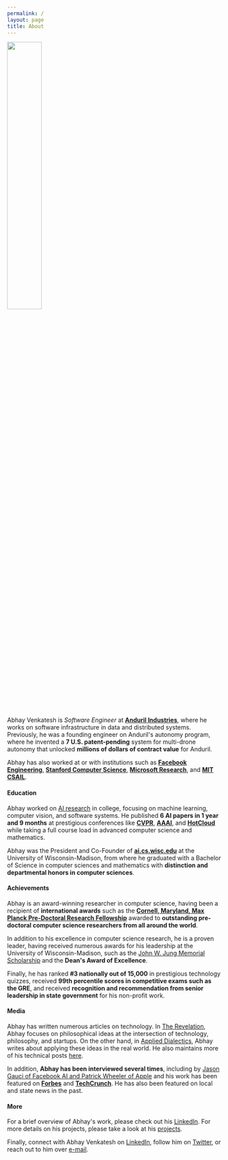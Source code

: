 ```yaml
---
permalink: /
layout: page
title: About
---
```


<img src="{% link /assets/imgs/avatar.png %}" width="40%">

Abhay Venkatesh is _Software Engineer_ at **[Anduril Industries](https://anduril.com/)**, where he works on software infrastructure in data and distributed systems. Previously, he was a founding engineer on Anduril's autonomy program, where he invented a **7 U.S. patent-pending** system for multi-drone autonomy that unlocked **millions of dollars of contract value** for Anduril.

Abhay has also worked at or with institutions such as **[Facebook Engineering](https://engineering.fb.com/)**, **[Stanford Computer Science](https://cs.stanford.edu/)**, **[Microsoft Research](https://www.microsoft.com/en-us/research/)**, and **[MIT CSAIL](https://www.csail.mit.edu/)**.

#### Education

Abhay worked on [AI research](https://scholar.google.com/citations?user=Inp7zBgAAAAJ&hl=en) in college, focusing on machine learning, computer vision, and software systems. He published **6 AI papers in 1 year and 9 months** at prestigious conferences like **[CVPR](http://cvpr2021.thecvf.com/)**, **[AAAI](https://www.aaai.org/)**, and **[HotCloud](https://www.usenix.org/conferences/byname/1)** while taking a full course load in advanced computer science and mathematics.

Abhay was the President and Co-Founder of **[ai.cs.wisc.edu](ai.cs.wisc.edu)** at the University of Wisconsin-Madison, from where he graduated with a Bachelor of Science in computer sciences and mathematics with **distinction and departmental honors in computer sciences**.

#### Achievements

Abhay is an award-winning researcher in computer science, having been a recipient of **international awards** such as the **[Cornell, Maryland, Max Planck Pre-Doctoral Research Fellowship](https://cmmrs.mpi-sws.org/)** awarded to **outstanding pre-doctoral computer science researchers from all around the world**. 

In addition to his excellence in computer science research, he is a proven leader, having received numerous awards for his leadership at the University of Wisconsin-Madison, such as the [John W. Jung Memorial Scholarship](http://www.allcampusparty.org/jwj) and the **Dean's Award of Excellence**. 

Finally, he has ranked **#3 nationally out of 15,000** in prestigious technology quizzes, received **99th percentile scores in competitive exams such as the GRE**, and received **recognition and recommendation from senior leadership in state government** for his non-profit work.

#### Media

Abhay has written numerous articles on technology. In [The Revelation](https://abhayvenkatesh.substack.com/), Abhay focuses on philosophical ideas at the intersection of technology, philosophy, and startups. On the other hand, in [Applied Dialectics](https://applieddialectics.substack.com/), Abhay writes about applying these ideas in the real world. He also maintains more of his technical posts [here](/posts).

In addition, **Abhay has been interviewed several times**, including by [Jason Gauci of Facebook AI and Patrick Wheeler of Apple](https://www.programmingthrowdown.com/2021/08/episode-118-building-robotics-software.html) and his work has been featured on **[Forbes](https://www.forbes.com/sites/davidhambling/2021/04/07/software-acquires-hardware-defense-ai-startup-anduril-buys-drone-maker/)** and **[TechCrunch](https://techcrunch.com/2020/09/24/anduril-air-force-abms-jadc2/)**. He has also been featured on local and state news in the past.

#### More

For a brief overview of Abhay's work, please check out his [LinkedIn](https://www.linkedin.com/in/abhayvenkatesh/). For more details on his projects, please take a look at his [projects](./projects).

Finally, connect with Abhay Venkatesh on [LinkedIn](https://www.linkedin.com/in/abhayvenkatesh/), follow him on [Twitter](https://twitter.com/AbhayVenkatesh1),
or reach out to him over [e-mail](mailto:abhay.venkatesh@gmail.com).
